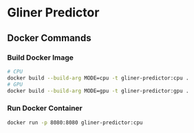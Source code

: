 # Gliner Predictor

## Docker Commands

### Build Docker Image

```bash
# CPU
docker build --build-arg MODE=cpu -t gliner-predictor:cpu .
# GPU
docker build --build-arg MODE=gpu -t gliner-predictor:gpu .
```

### Run Docker Container

```bash
docker run -p 8080:8080 gliner-predictor:cpu
```



